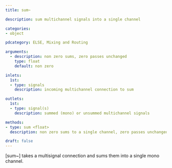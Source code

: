 ```yaml
---
title: sum~

description: sum multichannel signals into a single channel

categories:
- object

pdcategory: ELSE, Mixing and Routing

arguments:
  - description: non zero sums, zero passes unchanged
    type: float
    default: non zero

inlets:
  1st:
  - type: signals
    description: incoming multichannel connection to sum

outlets:
  1st:
  - type: signal(s)
    description: summed (mono) or unsummed multichannel signals

methods:
- type: sum <float>
  description: non zero sums to a single channel, zero passes unchanged

draft: false
---
```


[sum~] takes a multisignal connection and sums them into a single mono channel.

